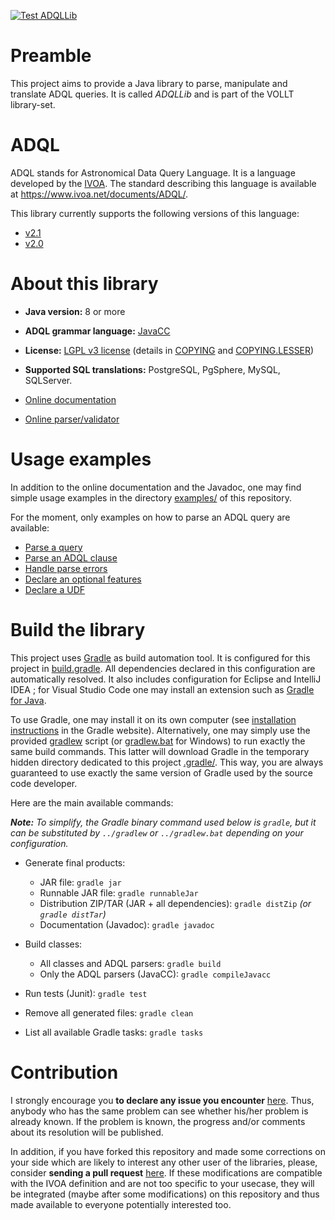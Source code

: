 [![Test ADQLLib](https://github.com/gmantele/vollt/actions/workflows/adqllib.yml/badge.svg)](https://github.com/gmantele/vollt/actions/workflows/adqllib.yml)

# Preamble

This project aims to provide a Java library to parse, manipulate and translate
ADQL queries. It is called _ADQLLib_ and is part of the VOLLT library-set.

# ADQL

ADQL stands for Astronomical Data Query Language. It is a language developed by
the [IVOA](http://www.ivoa.net/ "International Virtual Observatory Alliance").
The standard describing this language is available at
<https://www.ivoa.net/documents/ADQL/>.

This library currently supports the following versions of this language:
- [v2.1](https://www.ivoa.net/Documents/ADQL/20231107/index.html)
- [v2.0](https://www.ivoa.net/Documents/cover/ADQL-20081030.html)

# About this library

- **Java version:** 8 or more
- **ADQL grammar language:** [JavaCC](https://javacc.github.io/javacc/)
- **License:** [LGPL v3 license](https://www.gnu.org/licenses/lgpl.html)
  (details in [COPYING](COPYING) and [COPYING.LESSER](COPYING.LESSER))


- **Supported SQL translations:** PostgreSQL, PgSphere, MySQL, SQLServer.
- [Online documentation](http://cdsportal.u-strasbg.fr/adqltuto/)
- [Online parser/validator](http://cdsportal.u-strasbg.fr/adqltuto/validator.html)

# Usage examples

In addition to the online documentation and the Javadoc, one may find simple
usage examples in the directory [examples/](examples) of this repository.

For the moment, only examples on how to parse an ADQL query are available:

- [Parse a query](examples/adql/example/parse/A_SimpleQueryParsing.java)
- [Parse an ADQL clause](examples/adql/example/parse/B_SimpleClauseParsing.java)
- [Handle parse errors](examples/adql/example/parse/C_HandleParseException.java)
- [Declare an optional features](examples/adql/example/parse/D_DeclareOptionalFeatures.java)
- [Declare a UDF](examples/adql/example/parse/E_DeclareUDF.java)

# Build the library

This project uses [Gradle](https://gradle.org/) as build automation tool. It
is configured for this project in [build.gradle](build.gradle). All dependencies
declared in this configuration are automatically resolved. It also includes
configuration for Eclipse and IntelliJ IDEA ; for Visual Studio Code one may
install an extension such as [Gradle for Java](https://marketplace.visualstudio.com/items?itemName=vscjava.vscode-gradle).

To use Gradle, one may install it on its own computer (see
[installation instructions](https://gradle.org/install/) in the Gradle website).
Alternatively, one may simply use the provided [gradlew](../gradlew) script
(or [gradlew.bat](../gradlew.bat) for Windows) to run exactly the same build
commands. This latter will download Gradle in the temporary hidden directory
dedicated to this project [.gradle/](../.gradle). This way, you are always
guaranteed to use exactly the same version of Gradle used by the source code
developer.

Here are the main available commands:

_**Note:** To simplify, the Gradle binary command used below is `gradle`, but it
can be substituted by `../gradlew` or `../gradlew.bat` depending on your
configuration._

- Generate final products:
  - JAR file: `gradle jar`
  - Runnable JAR file: `gradle runnableJar`
  - Distribution ZIP/TAR (JAR + all dependencies): `gradle distZip`
    _(or `gradle distTar`)_
  - Documentation (Javadoc): `gradle javadoc`

- Build classes:
  - All classes and ADQL parsers: `gradle build`
  - Only the ADQL parsers (JavaCC): `gradle compileJavacc`

- Run tests (Junit): `gradle test`

- Remove all generated files: `gradle clean`

- List all available Gradle tasks: `gradle tasks`

# Contribution

I strongly encourage you **to declare any issue you encounter**
[here](https://github.com/gmantele/taplib/issues). Thus, anybody who has the
same problem can see whether his/her problem is already known. If the problem is
known, the progress and/or comments about its resolution will be published.

In addition, if you have forked this repository and made some corrections on
your side which are likely to interest any other user of the libraries, please,
consider **sending a pull request**
[here](https://github.com/gmantele/taplib/pulls). If these modifications are
compatible with the IVOA definition and are not too specific to your usecase,
they will be integrated (maybe after some modifications) on this repository and
thus made available to everyone potentially interested too.